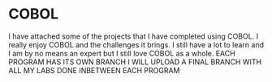 # COBOL
I have attached some of the projects that I have completed using COBOL. I really enjoy COBOL and the challenges it brings. I still have a lot to learn and I am by no means an expert but I still love COBOL as a whole.
EACH PROGRAM HAS ITS OWN BRANCH
I WILL UPLOAD A FINAL BRANCH WITH ALL MY LABS DONE INBETWEEN EACH PROGRAM
